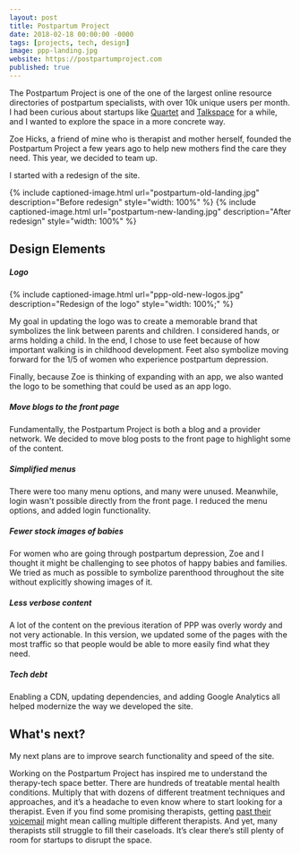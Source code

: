 ```yaml
---
layout: post
title: Postpartum Project
date: 2018-02-18 00:00:00 -0000
tags: [projects, tech, design]
image: ppp-landing.jpg
website: https://postpartumproject.com
published: true
---
```

The Postpartum Project is one of the one of the largest online resource directories of postpartum specialists, with over 10k unique users per month. I had been curious about startups like [Quartet](https://quartethealth.com) and [Talkspace](https://talkspace.com) for a while, and I wanted to explore the space in a more concrete way. 

Zoe Hicks, a friend of mine who is therapist and mother herself, founded the Postpartum Project a few years ago to help new mothers find the care they need. This year, we decided to team up.

I started with a redesign of the site.

{% include captioned-image.html url="postpartum-old-landing.jpg" description="Before redesign" style="width: 100%" %}
{% include captioned-image.html url="postpartum-new-landing.jpg" description="After redesign" style="width: 100%" %}

## Design Elements


##### Logo


{% include captioned-image.html url="ppp-old-new-logos.jpg" description="Redesign of the logo" style="width: 100%;" %}

My goal in updating the logo was to create a memorable brand that symbolizes the link between parents and children. I 
considered hands, or arms holding a child. In the end, I chose to use feet because of how important walking is in 
childhood development. Feet also symbolize moving forward for the 1/5 of women who experience postpartum depression.

Finally, because Zoe is thinking of expanding with an app, we also wanted the logo to be something that could be used as an app logo.

##### Move blogs to the front page

Fundamentally, the Postpartum Project is both a blog and a provider network. We decided to move blog posts to the front 
page to highlight some of the content.

##### Simplified menus

There were too many menu options, and many were unused. Meanwhile, login wasn't possible directly from the front
page. I reduced the menu options, and added login functionality.

##### Fewer stock images of babies

For women who are going through postpartum depression, Zoe and I thought it might be challenging to see photos of happy babies
and families. We tried as much as possible to symbolize parenthood throughout the site without explicitly showing images of it.

##### Less verbose content

A lot of the content on the previous iteration of PPP was overly wordy and not very actionable. In this version, we
updated some of the pages with the most traffic so that people would be able to more easily find what they need.

##### Tech debt

Enabling a CDN, updating dependencies, and adding Google Analytics all helped modernize the way we developed the site.

## What's next?
My next plans are to improve search functionality and speed of the site. 

Working on the Postpartum Project has inspired me to understand the therapy-tech space better. There are hundreds of treatable 
mental health conditions. Multiply that with dozens of different treatment techniques and approaches, and it’s a headache to even know where 
to start looking for a therapist. Even if you find some promising therapists, getting [past their voicemail][atlantic] might 
mean calling multiple different therapists. And yet, many therapists still struggle to fill their caseloads. It’s clear there’s still plenty of room for startups to disrupt the space.





[ppp]: https://postpartumproject.com/
[ppp-old-landing]: /assets/img/postpartum-old-landing.jpg
[ppp-new-landing]: /assets/img/postpartum-new-landing.jpg
[atlantic]:  https://www.theatlantic.com/health/archive/2016/06/the-struggle-of-seeking-therapy-while-poor/484970/